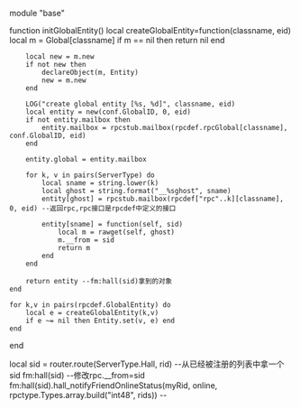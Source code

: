 module "base"

function initGlobalEntity()
    local createGlobalEntity=function(classname, eid)
        local m = Global[classname]
        if m == nil then return nil end
        
        local new = m.new
        if not new then
            declareObject(m, Entity)
            new = m.new
        end
        
        LOG("create global entity [%s, %d]", classname, eid)
        local entity = new(conf.GlobalID, 0, eid)
        if not entity.mailbox then
            entity.mailbox = rpcstub.mailbox(rpcdef.rpcGlobal[classname], conf.GlobalID, eid)
        end

        entity.global = entity.mailbox

        for k, v in pairs(ServerType) do
            local sname = string.lower(k)
            local ghost = string.format("__%sghost", sname)
            entity[ghost] = rpcstub.mailbox(rpcdef["rpc"..k][classname], 0, eid) --返回rpc,rpc接口是rpcdef中定义的接口

            entity[sname] = function(self, sid)
                local m = rawget(self, ghost)
                m.__from = sid
                return m
            end
        end

        return entity --fm:hall(sid)拿到的对象
    end

    for k,v in pairs(rpcdef.GlobalEntity) do
        local e = createGlobalEntity(k,v)
        if e ~= nil then Entity.set(v, e) end
    end
end

local sid = router.route(ServerType.Hall, rid) --从已经被注册的列表中拿一个sid
fm:hall(sid) --修改rpc.__from=sid
fm:hall(sid).hall_notifyFriendOnlineStatus(myRid, online, rpctype.Types.array.build("int48", rids)) --